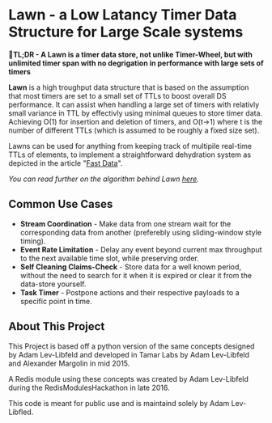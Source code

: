 <!--[![GitHub version](https://img.shields.io/github/release/tamarlabs/rede.svg?style=flat-square)](https://github.com/TamarLabs/ReDe/releases/latest)
[![issues count](https://img.shields.io/github/issues/tamarlabs/rede.svg?style=flat-square)](https://github.com/TamarLabs/ReDe/issues)
[![Build Status](https://img.shields.io/travis/TamarLabs/ReDe/master.svg?style=flat-square)](https://travis-ci.org/TamarLabs/ReDe)
-->
<h1>  Lawn - a Low Latancy Timer Data Structure for Large Scale systems</h1>

:rocket:**TL;DR - A Lawn is a timer data store, not unlike Timer-Wheel, but with unlimited timer span with no degrigation in performance with large sets of timers**



**Lawn** is a high troughput data structure that is based on the assumption that most timers are set to a small set of TTLs to boost overall DS performance. It can assist when handling a large set of timers with relativly small variance in TTL by effectivly using minimal queues to store timer data. Achieving O(1) for insertion and deletion of timers, and O(t->1) where t is the number of different TTLs (which is assumed to be roughly a fixed size set).

Lawns can be used for anything from keeping track of multipile real-time TTLs of elements, to implement a straightforward dehydration system as depicted in the article "[Fast Data](https://goo.gl/DDFFPO)". 

*You can read further on the algorithm behind Lawn [here](docs/Algorithm.md).*

## Common Use Cases

* **Stream Coordination** -  Make data from one stream wait for the corresponding data from another (preferebly using sliding-window style timing).
* **Event Rate Limitation** - Delay any event beyond current max throughput to the next available time slot, while preserving order.
* **Self Cleaning Claims-Check** - Store data for a well known period, without the need to search for it when it is expired or clear it from the data-store yourself.
* **Task Timer** - Postpone actions and their respective payloads to a specific point in time.

## About This Project

This Project is based off a python version of the same concepts designed by Adam Lev-Libfeld and developed in Tamar Labs by Adam Lev-Libfeld and Alexander Margolin in mid 2015.

A Redis module using these concepts was created by Adam Lev-Libfeld during the RedisModulesHackathon in late 2016.

This code is meant for public use and is maintaind solely by Adam Lev-Libfled.
